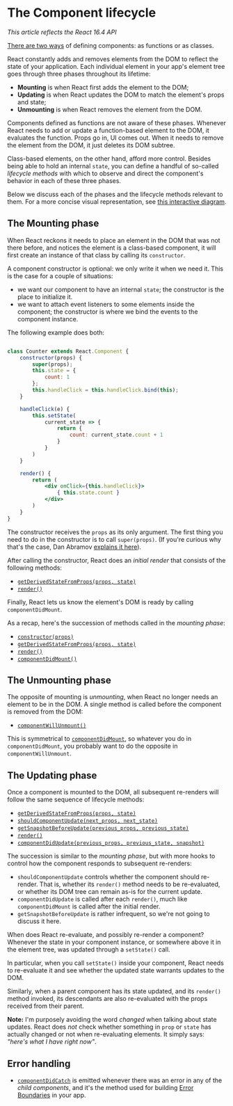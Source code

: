 # The Component lifecycle

_This article reflects the React 16.4 API_

[There are two ways](./components.md) of defining components: as functions or as classes. 

React constantly adds and removes elements from the DOM to reflect the state of your application. Each individual element in your app's element tree goes through three phases throughout its lifetime:

* __Mounting__ is when React first adds the element to the DOM;
* __Updating__ is when React updates the DOM to match the element's props and state;
* __Unmounting__ is when React removes the element from the DOM.

Components defined as functions are not aware of these phases. Whenever React needs to add or update a function-based element to the DOM, it evaluates the function. Props go in, UI comes out. When it needs to remove the element from the DOM, it just deletes its DOM subtree.

Class-based elements, on the other hand, afford more control. Besides being able to hold an internal `state`, you can define a handful of so-called _lifecycle methods_ with which to observe and direct the component's behavior in each of these three phases. 

Below we discuss each of the phases and the lifecycle methods relevant to them. For a more concise visual representation, see [this interactive diagram](http://projects.wojtekmaj.pl/react-lifecycle-methods-diagram/).

## The Mounting phase

When React reckons it needs to place an element in the DOM that was not there before, and notices the element is a class-based component, it will first create an instance of that class by calling its `constructor`. 

A component constructor is optional: we only write it when we need it. This is the case for a couple of situations:

* we want our component to have an internal `state`; the constructor is the place to initialize it.
* we want to attach event listeners to some elements inside the component; the constructor is where we bind the events to the component instance.

The following example does both:

```jsx

class Counter extends React.Component {
	constructor(props) {
		super(props);
		this.state = {
			count: 1
		};
		this.handleClick = this.handleClick.bind(this);
	}

	handleClick(e) {
		this.setState(
			current_state => {
				return {
					count: current_state.count + 1
				}
			}
		)
	}

	render() {
		return (
			<div onClick={this.handleClick}>
				{ this.state.count }
			</div>
		)
	}
}
```

The constructor receives the `props` as its only argument. The first thing you need to do in the constructor is to call `super(props)`. (If you're curious why that's the case, Dan Abramov [explains it here](https://overreacted.io/why-do-we-write-super-props/)).

After calling the constructor, React does an _initial render_ that consists of the following methods:

* [`getDerivedStateFromProps(props, state)`][getderivedstatefromprops]
* [`render()`][render]

Finally, React lets us know the element's DOM is ready by calling `componentDidMount`.

As a recap, here's the succession of methods called in the _mounting phase_:

* [`constructor(props)`][constructor]
* [`getDerivedStateFromProps(props, state)`][getderivedstatefromprops]
* [`render()`][render]
* [`componentDidMount()`][componentdidmount]

## The Unmounting phase

The opposite of mounting is _unmounting_, when React no longer needs an element to be in the DOM. A single method is called before the component is removed from the DOM:

* [`componentWillUnmount()`][componentwillunmount]

This is symmetrical to [`componentDidMount`][componentdidmount], so whatever you do in `componentDidMount`, you probably want to do the opposite in `componentWillUnmount`.

## The Updating phase

Once a component is mounted to the DOM, all subsequent re-renders will follow the same sequence of lifecycle methods:

* [`getDerivedStateFromProps(props, state)`][getderivedstatefromprops]
* [`shouldComponentUpdate(next_props, next_state)`][shouldcomponentupdate]
* [`getSnapshotBeforeUpdate(previous_props, previous_state)`][getsnapshotbeforeupdate]
* [`render()`][render]
* [`componentDidUpdate(previous_props, previous_state, snapshot)`][componentdidupdate]

The succession is similar to the _mounting phase_, but with more hooks to control how the component responds to subsequent re-renders:

* `shouldComponentUpdate` controls whether the component should re-render. That is, whether its `render()` method needs to be re-evaluated, or whether its DOM tree can remain as-is for the current update.
* `componentDidUpdate` is called after each `render()`, much like `componentDidMount` is called after the initial render.
* `getSnapshotBeforeUpdate` is rather infrequent, so we're not going to discuss it here.

When does React re-evaluate, and possibly re-render a component? Whenever the state in your component instance, or somewhere above it in the element tree, was updated through a `setState()` call.

In particular, when you call `setState()` inside your component, React needs to re-evaluate it and see whether the updated state warrants updates to the DOM. 

Similarly, when a parent component has its state updated, and its `render()` method invoked, its descendants are also re-evaluated with the props received from their parent.

__Note:__ I'm purposely avoiding the word _changed_ when talking about state updates. React does _not_ check whether something in `prop` or `state` has actually changed or not when re-evaluating elements. It simply says: _"here's what I have right now"_. 

## Error handling

* [`componentDidCatch`][componentdidcatch] is emitted whenever there was an error in any of the _child components_, and it's the method used for building [Error Boundaries](./error-boundaries.md) in your app.

[constructor]: https://reactjs.org/docs/react-component.html#constructor
[getderivedstatefromprops]: https://reactjs.org/docs/react-component.html#getderivedstatefromprops
[render]: https://reactjs.org/docs/react-component.html#render
[componentdidmount]: https://reactjs.org/docs/react-component.html#componentdidmount
[componentwillunmount]: https://reactjs.org/docs/react-component.html#componentwillunmount
[shouldcomponentupdate]: https://reactjs.org/docs/react-component.html#shouldcomponentupdate
[componentdidupdate]: https://reactjs.org/docs/react-component.html#componentdidupdate
[getsnapshotbeforeupdate]: https://reactjs.org/docs/react-component.html#getsnapshotbeforeupdate
[componentdidcatch]: https://reactjs.org/docs/react-component.html#componentdidcatch
